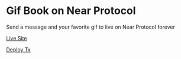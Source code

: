 Gif Book on Near Protocol
==========

Send a message and your favorite gif to live on Near Protocol forever

[Live Site](https://sleepy-pug.netlify.app/)

[Deploy Tx](https://explorer.testnet.near.org/transactions/3VyerDjY3WDdzU7EnGnXzuUYh1fHLg8azygFJ4KVjdPM)
